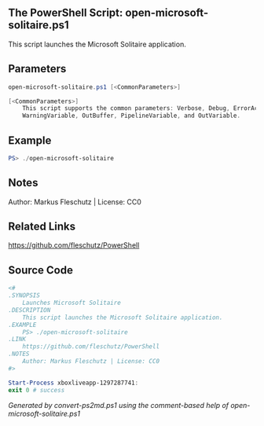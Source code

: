 ## The PowerShell Script: open-microsoft-solitaire.ps1

This script launches the Microsoft Solitaire application.

## Parameters
```powershell
open-microsoft-solitaire.ps1 [<CommonParameters>]

[<CommonParameters>]
    This script supports the common parameters: Verbose, Debug, ErrorAction, ErrorVariable, WarningAction, 
    WarningVariable, OutBuffer, PipelineVariable, and OutVariable.
```

## Example
```powershell
PS> ./open-microsoft-solitaire

```

## Notes
Author: Markus Fleschutz | License: CC0

## Related Links
https://github.com/fleschutz/PowerShell

## Source Code
```powershell
<#
.SYNOPSIS
	Launches Microsoft Solitaire 
.DESCRIPTION
	This script launches the Microsoft Solitaire application.
.EXAMPLE
	PS> ./open-microsoft-solitaire
.LINK
	https://github.com/fleschutz/PowerShell
.NOTES
	Author: Markus Fleschutz | License: CC0
#>

Start-Process xboxliveapp-1297287741:
exit 0 # success
```

*Generated by convert-ps2md.ps1 using the comment-based help of open-microsoft-solitaire.ps1*
